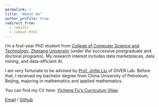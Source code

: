 ```yaml
---
permalink: /
title: "About me"
author_profile: true
redirect_from: 
  - /about/
  - /about.html
---
```


I’m a first-year PhD student from [College of Computer Science and Technology](http://www.cs.zju.edu.cn/), [Zhejiang University](https://www.zju.edu.cn/) (under the successive postgraduate and doctoral programs). My research interest includes data marketplaces, data mining, and data-efficient AI.

I am very fortunate to be advised by [Prof. Jinfei Liu](https://person.zju.edu.cn/jinfeiliu) of DIVER Lab. Before that, I received my bachelor degree from China University of Petroleum, Beijing, majoring in mathematics and applied mathematics.

You can find my CV here: [Yicheng Fu's Curriculum Vitae](../assets/Curriculum_Vitae.pdf).

[Email](mailto:fuycc@zju.edu.cn) / [Github](https://github.com/elvisisawesome)


